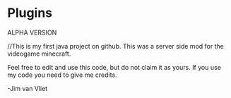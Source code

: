 # Plugins
ALPHA VERSION

//This is my first java project on github. This was a server side mod for the videogame minecraft.

Feel free to edit and use this code, but do not claim it as yours. If you use my code you need to give me credits. 


-Jim van Vliet
